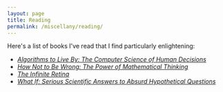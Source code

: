 ```yaml
---
layout: page
title: Reading
permalink: /miscellany/reading/
---
```


Here's a list of books I've read that I find particularly enlightening:
- [*Algorithms to Live By: The Computer Science of Human Decisions*](https://www.amazon.com/Algorithms-Live-Computer-Science-Decisions/dp/0007547994/)
- [*How Not to Be Wrong: The Power of Mathematical Thinking*](https://www.amazon.com/How-Not-Be-Wrong-Mathematical/dp/0143127535/)
- [*The Infinite Retina*](https://www.amazon.com/Infinite-Retina-Computing-technologies-revolution/dp/1838824049/)
- [*What If: Serious Scientific Answers to Absurd Hypothetical Questions*](https://www.amazon.com/What-If-Scientific-Hypothetical-Questions/dp/1848549563/)
